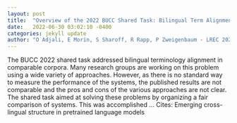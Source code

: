 ```yaml
---
layout: post
title:  "Overview of the 2022 BUCC Shared Task: Bilingual Term Alignment in Comparable Specialized Corpora"
date:   2022-06-30 03:02:10 -0400
categories: jekyll update
author: "O Adjali, E Morin, S Sharoff, R Rapp, P Zweigenbaum - LREC 2022 Workshop …, 2022"
---
```

The BUCC 2022 shared task addressed bilingual terminology alignment in comparable corpora. Many research groups are working on this problem using a wide variety of approaches. However, as there is no standard way to measure the performance of the systems, the published results are not comparable and the pros and cons of the various approaches are not clear. The shared task aimed at solving these problems by organizing a fair comparison of systems. This was accomplished …
Cites: ‪Emerging cross-lingual structure in pretrained language models‬  
